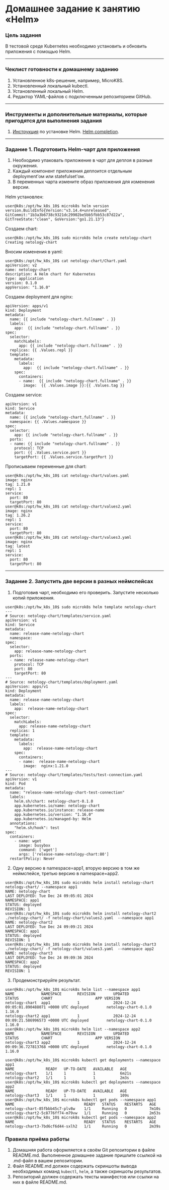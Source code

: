 # Домашнее задание к занятию «Helm»

### Цель задания

В тестовой среде Kubernetes необходимо установить и обновить приложения с помощью Helm.
 
------

### Чеклист готовности к домашнему заданию

1. Установленное k8s-решение, например, MicroK8S.
2. Установленный локальный kubectl.
3. Установленный локальный Helm.
4. Редактор YAML-файлов с подключенным репозиторием GitHub.

------

### Инструменты и дополнительные материалы, которые пригодятся для выполнения задания

1. [Инструкция](https://helm.sh/docs/intro/install/) по установке Helm. [Helm completion](https://helm.sh/docs/helm/helm_completion/).

------

### Задание 1. Подготовить Helm-чарт для приложения

1. Необходимо упаковать приложение в чарт для деплоя в разные окружения. 
2. Каждый компонент приложения деплоится отдельным deployment’ом или statefulset’ом.
3. В переменных чарта измените образ приложения для изменения версии.

Helm установлен:

```
user@k8s:/opt/hw_k8s_10$ microk8s helm version
version.BuildInfo{Version:"v3.14.4+unreleased", GitCommit:"1b3a3b6738c9321dc29902be5bb5fbb53c87d22a", GitTreeState:"clean", GoVersion:"go1.21.13"}
```

Создаем chart:

```
user@k8s:/opt/hw_k8s_10$ sudo microk8s helm create netology-chart
Creating netology-chart
```

Вносим изменения в yaml:

```
user@k8s:/opt/hw_k8s_10$ cat netology-chart/Chart.yaml
apiVersion: v2
name: netology-chart
description: A Helm chart for Kubernetes
type: application
version: 0.1.0
appVersion: "1.16.0"
```

Создаем deployment для nginx:

```
apiVersion: apps/v1
kind: Deployment
metadata:
  name: {{ include "netology-chart.fullname" . }}
  labels:
    app:  {{ include "netology-chart.fullname" . }}
spec:
  selector:
    matchLabels:
      app: {{ include "netology-chart.fullname" . }}
  replicas: {{ .Values.repl }}
  template:
    metadata:
      labels:
        app:  {{ include "netology-chart.fullname" . }}
    spec:
      containers:
      - name:  {{ include "netology-chart.fullname" . }}
        image:  {{ .Values.image }}:{{ .Values.tag }}
```

Создаем service:

```
apiVersion: v1
kind: Service
metadata:
  name: {{ include "netology-chart.fullname" . }}
  namespace: {{ .Values.namespase }}
spec:
  selector:
    app: {{ include "netology-chart.fullname" . }}
  ports:
  - name: {{ include "netology-chart.fullname" . }}
    protocol: TCP
    port: {{ .Values.service.port }}
    targetPort: {{ .Values.service.targetPort }}
```

Прописываем переменные для chart:

```
user@k8s:/opt/hw_k8s_10$ cat netology-chart/values.yaml
image: nginx
tag: 1.21.0
repl: 1
service:
  port: 80
  targetPort: 80
user@k8s:/opt/hw_k8s_10$ cat netology-chart/values2.yaml
image: nginx
tag: 1.26.2
repl: 1
service:
  port: 80
  targetPort: 80
user@k8s:/opt/hw_k8s_10$ cat netology-chart/values3.yaml
image: nginx
tag: latest
repl: 1
service:
  port: 80
  targetPort: 80
```

------
### Задание 2. Запустить две версии в разных неймспейсах

1. Подготовив чарт, необходимо его проверить. Запуститe несколько копий приложения.

```
user@k8s:/opt/hw_k8s_10$ sudo microk8s helm template netology-chart
---
# Source: netology-chart/templates/service.yaml
apiVersion: v1
kind: Service
metadata:
  name: release-name-netology-chart
  namespace:
spec:
  selector:
    app: release-name-netology-chart
  ports:
  - name: release-name-netology-chart
    protocol: TCP
    port: 80
    targetPort: 80
---
# Source: netology-chart/templates/deployment.yaml
apiVersion: apps/v1
kind: Deployment
metadata:
  name: release-name-netology-chart
  labels:
    app:  release-name-netology-chart
spec:
  selector:
    matchLabels:
      app: release-name-netology-chart
  replicas: 1
  template:
    metadata:
      labels:
        app:  release-name-netology-chart
    spec:
      containers:
      - name:  release-name-netology-chart
        image:  nginx:1.21.0
---
# Source: netology-chart/templates/tests/test-connection.yaml
apiVersion: v1
kind: Pod
metadata:
  name: "release-name-netology-chart-test-connection"
  labels:
    helm.sh/chart: netology-chart-0.1.0
    app.kubernetes.io/name: netology-chart
    app.kubernetes.io/instance: release-name
    app.kubernetes.io/version: "1.16.0"
    app.kubernetes.io/managed-by: Helm
  annotations:
    "helm.sh/hook": test
spec:
  containers:
    - name: wget
      image: busybox
      command: ['wget']
      args: ['release-name-netology-chart:80']
  restartPolicy: Never
```

2. Одну версию в namespace=app1, вторую версию в том же неймспейсе, третью версию в namespace=app2.

```
user@k8s:/opt/hw_k8s_10$ sudo microk8s helm install netology-chart netology-chart/ --namespace app1
NAME: netology-chart
LAST DEPLOYED: Tue Dec 24 09:05:01 2024
NAMESPACE: app1
STATUS: deployed
REVISION: 1
user@k8s:/opt/hw_k8s_10$ sudo microk8s helm install netology-chart2 ./netology-chart/ -f netology-chart/values2.yaml  --namespace app1
NAME: netology-chart2
LAST DEPLOYED: Tue Dec 24 09:09:21 2024
NAMESPACE: app1
STATUS: deployed
REVISION: 1
user@k8s:/opt/hw_k8s_10$ sudo microk8s helm install netology-chart3 ./netology-chart/ -f netology-chart/values3.yaml  --namespace app2
NAME: netology-chart3
LAST DEPLOYED: Tue Dec 24 09:09:36 2024
NAMESPACE: app2
STATUS: deployed
REVISION: 1
```

3. Продемонстрируйте результат.

```
user@k8s:/opt/hw_k8s_10$ microk8s helm list --namespace app1
NAME            NAMESPACE       REVISION        UPDATED                                 STATUS          CHART                   APP VERSION
netology-chart  app1            1               2024-12-24 09:05:01.890488071 +0000 UTC deployed        netology-chart-0.1.0    1.16.0
netology-chart2 app1            1               2024-12-24 09:09:21.586996573 +0000 UTC deployed        netology-chart-0.1.0    1.16.0
user@k8s:/opt/hw_k8s_10$ microk8s helm list --namespace app2
NAME            NAMESPACE       REVISION        UPDATED                                 STATUS          CHART                   APP VERSION
netology-chart3 app2            1               2024-12-24 09:09:36.727813768 +0000 UTC deployed        netology-chart-0.1.0    1.16.0
```

```
user@k8s:/opt/hw_k8s_10$ microk8s kubectl get deployments --namespace app1
NAME              READY   UP-TO-DATE   AVAILABLE   AGE
netology-chart    1/1     1            1           6m21s
netology-chart2   1/1     1            1           2m3s
user@k8s:/opt/hw_k8s_10$ microk8s kubectl get deployments --namespace app2
NAME              READY   UP-TO-DATE   AVAILABLE   AGE
netology-chart3   1/1     1            1           109s
user@k8s:/opt/hw_k8s_10$ microk8s kubectl get pods --namespace app1
NAME                               READY   STATUS    RESTARTS   AGE
netology-chart-85fbbb45c7-plv8w    1/1     Running   0          7m10s
netology-chart2-5c8776ff74-m79vw   1/1     Running   0          2m53s
user@k8s:/opt/hw_k8s_10$ microk8s kubectl get pods --namespace app2
NAME                               READY   STATUS    RESTARTS   AGE
netology-chart3-7bd6cf6d44-sxlh2   1/1     Running   0          2m39s
```


### Правила приёма работы

1. Домашняя работа оформляется в своём Git репозитории в файле README.md. Выполненное домашнее задание пришлите ссылкой на .md-файл в вашем репозитории.
2. Файл README.md должен содержать скриншоты вывода необходимых команд `kubectl`, `helm`, а также скриншоты результатов.
3. Репозиторий должен содержать тексты манифестов или ссылки на них в файле README.md.
